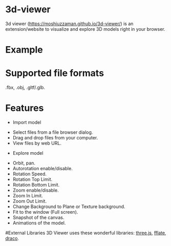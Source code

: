 # 3d-viewer

3d viewer (https://moshiuzzaman.github.io/3d-viewer/) is an extension/website to visualize and explore 3D models right in your browser.

# Example

# Supported file formats
.fbx, .obj, .gltf/.glb.

# Features
 *   Import model
   - Select files from a file browser dialog.
   - Drag and drop files from your computer.
   - View files by web URL.
 
 *   Explore model
   - Orbit, pan.
   - Autorotation enable/disable.
   - Rotation Speed.
   - Rotation Top Limit.
   - Rotation Bottom Limit.
   - Zoom enable/disable.
   - Zoom In Limit.
   - Zoom Out Limit.
   - Change Background to Plane or Texture background.
   - Fit to the window (Full screen).
   - Snapshot of the canvas.
   - Animations of the model.


#External Libraries
3D Viewer uses these wonderful libraries: [three.js](https://github.com/mrdoob/three.js), [fflate](https://github.com/101arrowz/fflate), [draco](https://github.com/google/draco).

